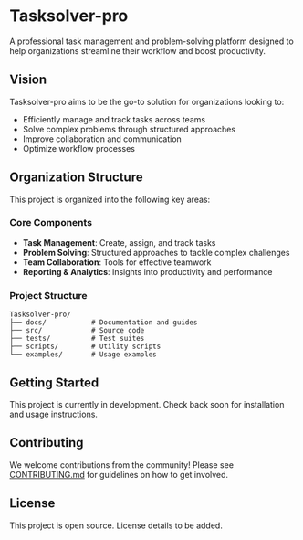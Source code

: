 # Tasksolver-pro

A professional task management and problem-solving platform designed to help organizations streamline their workflow and boost productivity.

## Vision

Tasksolver-pro aims to be the go-to solution for organizations looking to:
- Efficiently manage and track tasks across teams
- Solve complex problems through structured approaches
- Improve collaboration and communication
- Optimize workflow processes

## Organization Structure

This project is organized into the following key areas:

### Core Components
- **Task Management**: Create, assign, and track tasks
- **Problem Solving**: Structured approaches to tackle complex challenges
- **Team Collaboration**: Tools for effective teamwork
- **Reporting & Analytics**: Insights into productivity and performance

### Project Structure
```
Tasksolver-pro/
├── docs/           # Documentation and guides
├── src/            # Source code
├── tests/          # Test suites
├── scripts/        # Utility scripts
└── examples/       # Usage examples
```

## Getting Started

This project is currently in development. Check back soon for installation and usage instructions.

## Contributing

We welcome contributions from the community! Please see [CONTRIBUTING.md](CONTRIBUTING.md) for guidelines on how to get involved.

## License

This project is open source. License details to be added.